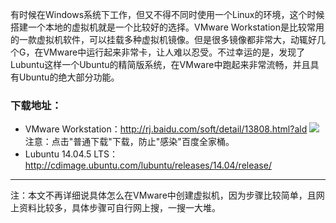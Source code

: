 有时候在Windows系统下工作，但又不得不同时使用一个Linux的环境，这个时候搭建一个本地的虚拟机就是一个比较好的选择。VMware Workstation是比较常用的一款虚拟机软件，可以挂载多种虚拟机镜像。但是很多镜像都非常大，动辄好几个G，在VMware中运行起来非常卡，让人难以忍受。不过幸运的是，发现了Lubuntu这样一个Ubuntu的精简版系统，在VMware中跑起来非常流畅，并且具有Ubuntu的绝大部分功能。

### 下载地址：
* VMware Workstation：http://rj.baidu.com/soft/detail/13808.html?ald
![](https://upload-images.jianshu.io/upload_images/8819542-a50c3a5ed1a5334c.png?imageMogr2/auto-orient/strip%7CimageView2/2/w/1240)
注意：点击"普通下载"下载，防止"感染"百度全家桶。
* Lubuntu 14.04.5 LTS：http://cdimage.ubuntu.com/lubuntu/releases/14.04/release/

---
注：本文不再详细说具体怎么在VMware中创建虚拟机，因为步骤比较简单，且网上资料比较多，具体步骤可自行网上搜，一搜一大堆。
